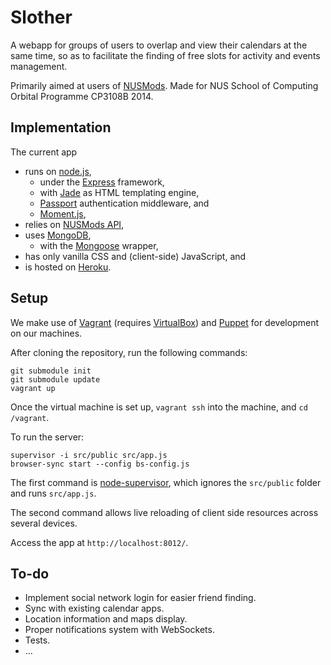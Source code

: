 # Slother 

A webapp for groups of users to overlap and view their calendars at the same time, so as to facilitate the finding of free slots for activity and events management.

Primarily aimed at users of [NUSMods](NUSMods.com). Made for NUS School of Computing Orbital Programme CP3108B 2014.

## Implementation

The current app
* runs on [node.js](//nodejs.org),
  * under the [Express](//expressjs.com) framework,
  * with [Jade](//jade-lang.com) as HTML templating engine,
  * [Passport](//passportjs.org) authentication middleware, and
  * [Moment.js](//momentjs.com),
* relies on [NUSMods API](https://github.com/nusmodifications/nusmods-api),
* uses [MongoDB](//mongodb.org),
  * with the [Mongoose](//mongoosejs.com) wrapper,
* has only vanilla CSS and (client-side) JavaScript, and
* is hosted on [Heroku](//heroku.com).

## Setup

We make use of [Vagrant](//vagrantup.com) (requires [VirtualBox](https://www.virtualbox.org)) and [Puppet](//puppetlabs.com) for development on our machines.

After cloning the repository, run the following commands:

    git submodule init
    git submodule update
    vagrant up
    
Once the virtual machine is set up, `vagrant ssh` into the machine, and `cd /vagrant`.

To run the server:

    supervisor -i src/public src/app.js
    browser-sync start --config bs-config.js
    
The first command is [node-supervisor](https://github.com/isaacs/node-supervisor), which ignores the `src/public` folder and runs `src/app.js`.

The second command allows live reloading of client side resources across several devices.

Access the app at `http://localhost:8012/`.

## To-do

* Implement social network login for easier friend finding.
* Sync with existing calendar apps.
* Location information and maps display.
* Proper notifications system with WebSockets.
* Tests.
* ...
